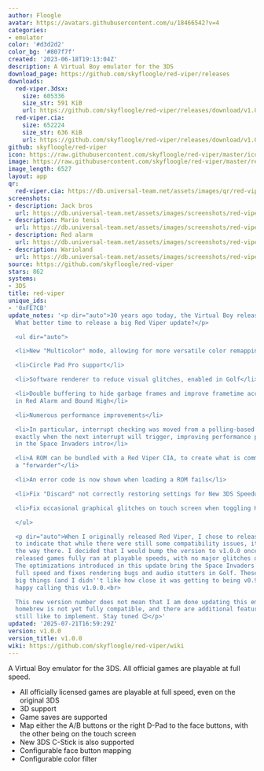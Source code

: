 ```yaml
---
author: Floogle
avatar: https://avatars.githubusercontent.com/u/18466542?v=4
categories:
- emulator
color: '#d3d2d2'
color_bg: '#807f7f'
created: '2023-06-18T19:13:04Z'
description: A Virtual Boy emulator for the 3DS
download_page: https://github.com/skyfloogle/red-viper/releases
downloads:
  red-viper.3dsx:
    size: 605336
    size_str: 591 KiB
    url: https://github.com/skyfloogle/red-viper/releases/download/v1.0.0/red-viper.3dsx
  red-viper.cia:
    size: 652224
    size_str: 636 KiB
    url: https://github.com/skyfloogle/red-viper/releases/download/v1.0.0/red-viper.cia
github: skyfloogle/red-viper
icon: https://raw.githubusercontent.com/skyfloogle/red-viper/master/icon.png
image: https://raw.githubusercontent.com/skyfloogle/red-viper/master/resources/banner.png
image_length: 6527
layout: app
qr:
  red-viper.cia: https://db.universal-team.net/assets/images/qr/red-viper-cia.png
screenshots:
- description: Jack bros
  url: https://db.universal-team.net/assets/images/screenshots/red-viper/jack-bros.png
- description: Mario tenis
  url: https://db.universal-team.net/assets/images/screenshots/red-viper/mario-tenis.png
- description: Red alarm
  url: https://db.universal-team.net/assets/images/screenshots/red-viper/red-alarm.png
- description: Warioland
  url: https://db.universal-team.net/assets/images/screenshots/red-viper/warioland.png
source: https://github.com/skyfloogle/red-viper
stars: 862
systems:
- 3DS
title: red-viper
unique_ids:
- '0xFE7CB'
update_notes: '<p dir="auto">30 years ago today, the Virtual Boy released in Japan.
  What better time to release a big Red Viper update?</p>

  <ul dir="auto">

  <li>New "Multicolor" mode, allowing for more versatile color remapping</li>

  <li>Circle Pad Pro support</li>

  <li>Software renderer to reduce visual glitches, enabled in Golf</li>

  <li>Double buffering to hide garbage frames and improve frametime accuracy, enabled
  in Red Alarm and Bound High</li>

  <li>Numerous performance improvements</li>

  <li>In particular, interrupt checking was moved from a polling-based system to predicting
  exactly when the next interrupt will trigger, improving performance particularly
  in the Space Invaders intro</li>

  <li>A ROM can be bundled with a Red Viper CIA, to create what is commonly called
  a "forwarder"</li>

  <li>An error code is now shown when loading a ROM fails</li>

  <li>Fix "Discard" not correctly restoring settings for New 3DS Speedup</li>

  <li>Fix occasional graphical glitches on touch screen when toggling Home Menu</li>

  </ul>

  <p dir="auto">When I originally released Red Viper, I chose to release it as v0.9.0,
  to indicate that while there were still some compatibility issues, it was most of
  the way there. I decided that I would bump the version to v1.0.0 once all officially
  released games fully ran at playable speeds, with no major glitches or slowdown.
  The optimizations introduced in this update bring the Space Invaders intro up to
  full speed and fixes rendering bugs and audio stutters in Golf. These were the last
  big things (and I didn''t like how close it was getting to being v0.9.10), so I''m
  happy calling this v1.0.0.<br>

  This new version number does not mean that I am done updating this emulator - some
  homebrew is not yet fully compatible, and there are additional features I would
  still like to implement. Stay tuned 😉</p>'
updated: '2025-07-21T16:59:29Z'
version: v1.0.0
version_title: v1.0.0
wiki: https://github.com/skyfloogle/red-viper/wiki
---
```

A Virtual Boy emulator for the 3DS. All official games are playable at full speed.
* All officially licensed games are playable at full speed, even on the original 3DS
* 3D support
* Game saves are supported
* Map either the A/B buttons or the right D-Pad to the face buttons, with the other being on the touch screen
* New 3DS C-Stick is also supported
* Configurable face button mapping
* Configurable color filter